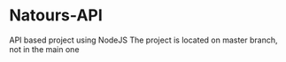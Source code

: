 # Natours-API
API based project using NodeJS
The project is located on master branch, not in the main one
